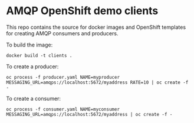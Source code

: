 # AMQP OpenShift demo clients

This repo contains the source for docker images and OpenShift templates for creating AMQP consumers
and producers.

To build the image:

    docker build -t clients .

To create a producer:

    oc process -f producer.yaml NAME=myproducer MESSAGING_URL=amqps://localhost:5672/myaddress RATE=10 | oc create -f -

To create a consumer:

    oc process -f consumer.yaml NAME=myconsumer MESSAGING_URL=amqps://localhost:5672/myaddress | oc create -f -
